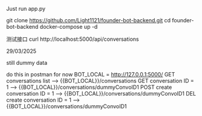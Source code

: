 Just run app.py

git clone https://github.com/Light1121/founder-bot-backend.git cd founder-bot-backend docker-compose up -d

测试接口 curl http://localhost:5000/api/conversations

29/03/2025

still dummy data

do this in postman for now
BOT_LOCAL = http://127.0.0.1:5000/
GET conversations list --> {{BOT_LOCAL}}/conversations
GET conversation ID = 1 --> {{BOT_LOCAL}}/conversations/dummyConvoID1
POST create conversation ID = 1 --> {{BOT_LOCAL}}/conversations/dummyConvoID1
DEL create conversation ID = 1 --> {{BOT_LOCAL}}/conversations/dummyConvoID1